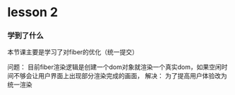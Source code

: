 # lesson 2

### 学到了什么

本节课主要是学习了对fiber的优化（统一提交）

问题： 目前fiber渲染逻辑是创建一个dom对象就渲染一个真实dom，如果空闲时间不够会让用户界面上出现部分渲染完成的画面，
解决： 为了提高用户体验改为统一渲染